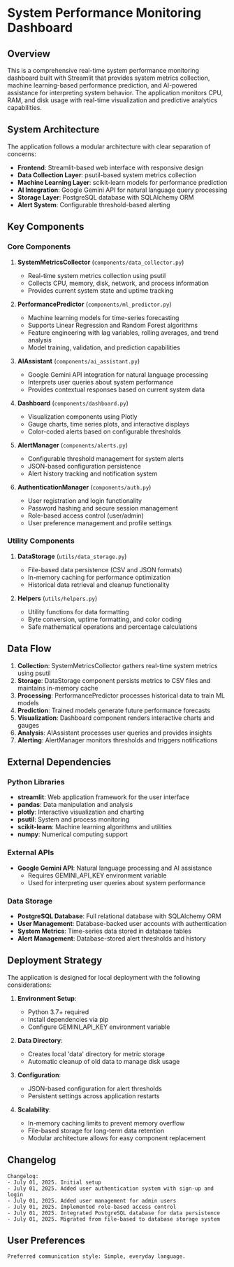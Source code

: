 # System Performance Monitoring Dashboard

## Overview

This is a comprehensive real-time system performance monitoring dashboard built with Streamlit that provides system metrics collection, machine learning-based performance prediction, and AI-powered assistance for interpreting system behavior. The application monitors CPU, RAM, and disk usage with real-time visualization and predictive analytics capabilities.

## System Architecture

The application follows a modular architecture with clear separation of concerns:

- **Frontend**: Streamlit-based web interface with responsive design
- **Data Collection Layer**: psutil-based system metrics collection
- **Machine Learning Layer**: scikit-learn models for performance prediction
- **AI Integration**: Google Gemini API for natural language query processing
- **Storage Layer**: PostgreSQL database with SQLAlchemy ORM
- **Alert System**: Configurable threshold-based alerting

## Key Components

### Core Components

1. **SystemMetricsCollector** (`components/data_collector.py`)
   - Real-time system metrics collection using psutil
   - Collects CPU, memory, disk, network, and process information
   - Provides current system state and uptime tracking

2. **PerformancePredictor** (`components/ml_predictor.py`)
   - Machine learning models for time-series forecasting
   - Supports Linear Regression and Random Forest algorithms
   - Feature engineering with lag variables, rolling averages, and trend analysis
   - Model training, validation, and prediction capabilities

3. **AIAssistant** (`components/ai_assistant.py`)
   - Google Gemini API integration for natural language processing
   - Interprets user queries about system performance
   - Provides contextual responses based on current system data

4. **Dashboard** (`components/dashboard.py`)
   - Visualization components using Plotly
   - Gauge charts, time series plots, and interactive displays
   - Color-coded alerts based on configurable thresholds

5. **AlertManager** (`components/alerts.py`)
   - Configurable threshold management for system alerts
   - JSON-based configuration persistence
   - Alert history tracking and notification system

6. **AuthenticationManager** (`components/auth.py`)
   - User registration and login functionality
   - Password hashing and secure session management
   - Role-based access control (user/admin)
   - User preference management and profile settings

### Utility Components

1. **DataStorage** (`utils/data_storage.py`)
   - File-based data persistence (CSV and JSON formats)
   - In-memory caching for performance optimization
   - Historical data retrieval and cleanup functionality

2. **Helpers** (`utils/helpers.py`)
   - Utility functions for data formatting
   - Byte conversion, uptime formatting, and color coding
   - Safe mathematical operations and percentage calculations

## Data Flow

1. **Collection**: SystemMetricsCollector gathers real-time system metrics using psutil
2. **Storage**: DataStorage component persists metrics to CSV files and maintains in-memory cache
3. **Processing**: PerformancePredictor processes historical data to train ML models
4. **Prediction**: Trained models generate future performance forecasts
5. **Visualization**: Dashboard component renders interactive charts and gauges
6. **Analysis**: AIAssistant processes user queries and provides insights
7. **Alerting**: AlertManager monitors thresholds and triggers notifications

## External Dependencies

### Python Libraries
- **streamlit**: Web application framework for the user interface
- **pandas**: Data manipulation and analysis
- **plotly**: Interactive visualization and charting
- **psutil**: System and process monitoring
- **scikit-learn**: Machine learning algorithms and utilities
- **numpy**: Numerical computing support

### External APIs
- **Google Gemini API**: Natural language processing and AI assistance
  - Requires GEMINI_API_KEY environment variable
  - Used for interpreting user queries about system performance

### Data Storage
- **PostgreSQL Database**: Full relational database with SQLAlchemy ORM
- **User Management**: Database-backed user accounts with authentication
- **System Metrics**: Time-series data stored in database tables
- **Alert Management**: Database-stored alert thresholds and history

## Deployment Strategy

The application is designed for local deployment with the following considerations:

1. **Environment Setup**:
   - Python 3.7+ required
   - Install dependencies via pip
   - Configure GEMINI_API_KEY environment variable

2. **Data Directory**:
   - Creates local 'data' directory for metric storage
   - Automatic cleanup of old data to manage disk usage

3. **Configuration**:
   - JSON-based configuration for alert thresholds
   - Persistent settings across application restarts

4. **Scalability**:
   - In-memory caching limits to prevent memory overflow
   - File-based storage for long-term data retention
   - Modular architecture allows for easy component replacement

## Changelog

```
Changelog:
- July 01, 2025. Initial setup
- July 01, 2025. Added user authentication system with sign-up and login
- July 01, 2025. Added user management for admin users
- July 01, 2025. Implemented role-based access control
- July 01, 2025. Integrated PostgreSQL database for data persistence
- July 01, 2025. Migrated from file-based to database storage system
```

## User Preferences

```
Preferred communication style: Simple, everyday language.
```